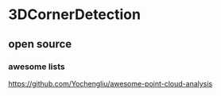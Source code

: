 # 3DCornerDetection

## open source
### awesome lists
https://github.com/Yochengliu/awesome-point-cloud-analysis
